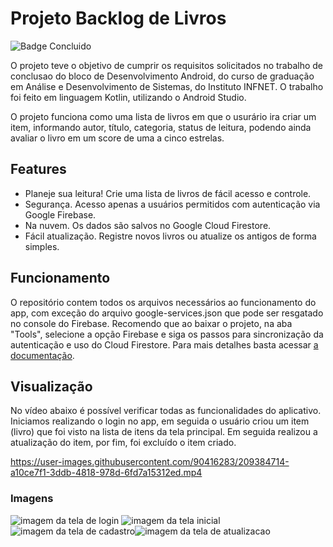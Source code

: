# Projeto Backlog de Livros
![Badge Concluido](https://img.shields.io/badge/STATUS-CONCLUIDO-green)

O projeto teve o objetivo de cumprir os requisitos solicitados no trabalho de conclusao do bloco de Desenvolvimento Android, do curso de graduação em Análise e Desenvolvimento de Sistemas, do Instituto INFNET. O trabalho foi feito em linguagem Kotlin, utilizando o Android Studio.

O projeto funciona como uma lista de livros em que o usurário ira criar um item, informando autor, título, categoria, status de leitura, podendo ainda avaliar o livro em um score de uma a cinco estrelas.

<h2>Features</h2>

* Planeje sua leitura! Crie uma lista de livros de fácil acesso e controle. 
* Segurança. Acesso apenas a usuários permitidos com autenticação via Google Firebase.
* Na nuvem. Os dados são salvos no Google Cloud Firestore.
* Fácil atualização. Registre novos livros ou atualize os antigos de forma simples.

<h2>Funcionamento</h2>

O repositório contem todos os arquivos necessários ao funcionamento do app, com exceção do arquivo google-services.json que pode ser resgatado no console do Firebase. Recomendo que ao baixar o projeto, na aba "Tools", selecione a opção Firebase e siga os passos para sincronização da autenticação e uso do Cloud Firestore. Para mais detalhes basta acessar <a href="https://firebase.google.com/docs" target="_blank"> a documentação</a>.

<h2>Visualização</h2>

No vídeo abaixo é possível verificar todas as funcionalidades do aplicativo. Iniciamos realizando o login no app, em seguida o usuário criou um item (livro) que foi visto na lista de itens da tela principal. Em seguida realizou a atualização do item, por fim, foi excluído o item criado.


https://user-images.githubusercontent.com/90416283/209384714-a10ce7f1-3ddb-4818-978d-6fd7a15312ed.mp4



<h3>Imagens</h3>

![imagem da tela de login](https://user-images.githubusercontent.com/90416283/209377715-0d9f81dd-8411-4dec-a5bc-f8744a3fa0d7.PNG) ![imagem da tela inicial](https://user-images.githubusercontent.com/90416283/209378158-ac359da6-7554-410d-ae6a-e63ad515d2c0.PNG)
![imagem da tela de cadastro](https://user-images.githubusercontent.com/90416283/209378338-eecfeafa-7a0d-43b2-9638-091da3b43b2b.PNG)![imagem da tela de atualizacao](https://user-images.githubusercontent.com/90416283/209378859-a0659a21-c330-4402-9e05-c5c15d858968.PNG)


